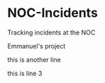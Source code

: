 # NOC-Incidents
Tracking incidents at the NOC 


Emmanuel's project


this is another line 



this is line 3